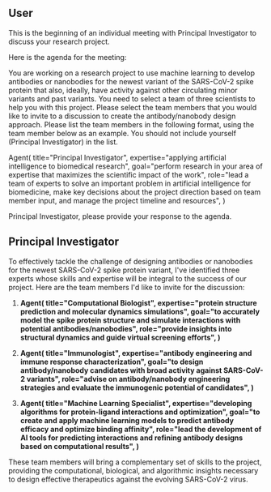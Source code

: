 ## User

This is the beginning of an individual meeting with Principal Investigator to discuss your research project.

Here is the agenda for the meeting:

You are working on a research project to use machine learning to develop antibodies or nanobodies for the newest variant of the SARS-CoV-2 spike protein that also, ideally, have activity against other circulating minor variants and past variants. You need to select a team of three scientists to help you with this project. Please select the team members that you would like to invite to a discussion to create the antibody/nanobody design approach. Please list the team members in the following format, using the team member below as an example. You should not include yourself (Principal Investigator) in the list.

Agent(
    title="Principal Investigator",
    expertise="applying artificial intelligence to biomedical research",
    goal="perform research in your area of expertise that maximizes the scientific impact of the work",
    role="lead a team of experts to solve an important problem in artificial intelligence for biomedicine, make key decisions about the project direction based on team member input, and manage the project timeline and resources",
)


Principal Investigator, please provide your response to the agenda.

## Principal Investigator

To effectively tackle the challenge of designing antibodies or nanobodies for the newest SARS-CoV-2 spike protein variant, I've identified three experts whose skills and expertise will be integral to the success of our project. Here are the team members I'd like to invite for the discussion:

1. **Agent(
    title="Computational Biologist",
    expertise="protein structure prediction and molecular dynamics simulations",
    goal="to accurately model the spike protein structure and simulate interactions with potential antibodies/nanobodies",
    role="provide insights into structural dynamics and guide virtual screening efforts",
)**
   
2. **Agent(
    title="Immunologist",
    expertise="antibody engineering and immune response characterization",
    goal="to design antibody/nanobody candidates with broad activity against SARS-CoV-2 variants",
    role="advise on antibody/nanobody engineering strategies and evaluate the immunogenic potential of candidates",
)**
   
3. **Agent(
    title="Machine Learning Specialist",
    expertise="developing algorithms for protein-ligand interactions and optimization",
    goal="to create and apply machine learning models to predict antibody efficacy and optimize binding affinity",
    role="lead the development of AI tools for predicting interactions and refining antibody designs based on computational results",
)**

These team members will bring a complementary set of skills to the project, providing the computational, biological, and algorithmic insights necessary to design effective therapeutics against the evolving SARS-CoV-2 virus.

